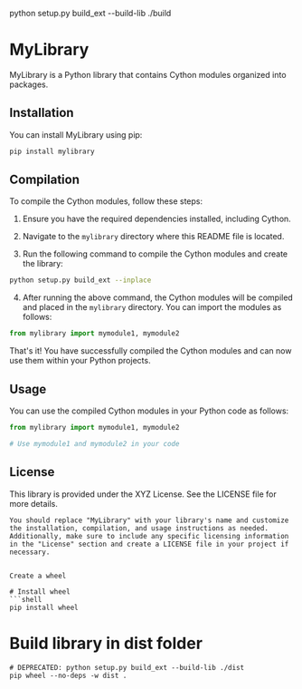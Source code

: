 python setup.py build_ext --build-lib ./build


# MyLibrary

MyLibrary is a Python library that contains Cython modules organized into packages.

## Installation

You can install MyLibrary using pip:

```bash
pip install mylibrary
```

## Compilation

To compile the Cython modules, follow these steps:

1. Ensure you have the required dependencies installed, including Cython.

2. Navigate to the `mylibrary` directory where this README file is located.

3. Run the following command to compile the Cython modules and create the library:

```bash
python setup.py build_ext --inplace
```

4. After running the above command, the Cython modules will be compiled and placed in the `mylibrary` directory. You can import the modules as follows:

```python
from mylibrary import mymodule1, mymodule2
```

That's it! You have successfully compiled the Cython modules and can now use them within your Python projects.

## Usage

You can use the compiled Cython modules in your Python code as follows:

```python
from mylibrary import mymodule1, mymodule2

# Use mymodule1 and mymodule2 in your code
```

## License

This library is provided under the XYZ License. See the LICENSE file for more details.
```
You should replace "MyLibrary" with your library's name and customize the installation, compilation, and usage instructions as needed. Additionally, make sure to include any specific licensing information in the "License" section and create a LICENSE file in your project if necessary.


Create a wheel 

# Install wheel  
```shell  
pip install wheel 
```

# Build library in dist folder
```shell 
# DEPRECATED: python setup.py build_ext --build-lib ./dist
pip wheel --no-deps -w dist . 

```
